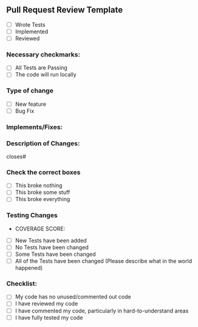 ## Pull Request Review Template

- [ ] Wrote Tests
- [ ] Implemented
- [ ] Reviewed

### Necessary checkmarks:
- [ ] All Tests are Passing
- [ ] The code will run locally

### Type of change
- [ ] New feature
- [ ] Bug Fix

### Implements/Fixes:


### Description of Changes:


closes#

### Check the correct boxes
- [ ] This broke nothing
- [ ] This broke some stuff
- [ ] This broke everything

### Testing Changes
- COVERAGE SCORE:
- [ ] New Tests have been added
- [ ] No Tests have been changed
- [ ] Some Tests have been changed
- [ ] All of the Tests have been changed (Please describe what in the world happened)

### Checklist:
- [ ] My code has no unused/commented out code
- [ ] I have reviewed my code
- [ ] I have commented my code, particularly in hard-to-understand areas
- [ ] I have fully tested my code
